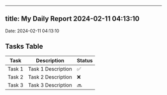
---
title: My Daily Report 2024-02-11 04:13:10
---

Date: 2024-02-11 04:13:10

## Tasks Table

| Task | Description | Status |
|------|-------------|--------|
| Task 1 | Task 1 Description | ✅ |
| Task 2 | Task 2 Description | ❌ |
| Task 3 | Task 3 Description | 🔜 |
